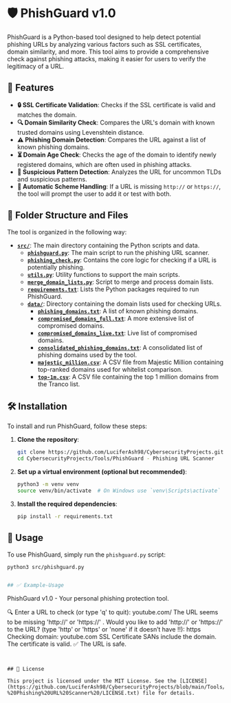 # 🛡️ PhishGuard v1.0

PhishGuard is a Python-based tool designed to help detect potential phishing URLs by analyzing various factors such as SSL certificates, domain similarity, and more. This tool aims to provide a comprehensive check against phishing attacks, making it easier for users to verify the legitimacy of a URL.

## 🎯 Features

- **🔒 SSL Certificate Validation**: Checks if the SSL certificate is valid and matches the domain.
- **🔍 Domain Similarity Check**: Compares the URL's domain with known trusted domains using Levenshtein distance.
- **⚠️ Phishing Domain Detection**: Compares the URL against a list of known phishing domains.
- **⏳ Domain Age Check**: Checks the age of the domain to identify newly registered domains, which are often used in phishing attacks.
- **🔗 Suspicious Pattern Detection**: Analyzes the URL for uncommon TLDs and suspicious patterns.
- **🤖 Automatic Scheme Handling**: If a URL is missing `http://` or `https://`, the tool will prompt the user to add it or test with both.

## 📂 Folder Structure and Files

The tool is organized in the following way:

- **[`src/`](https://github.com/LuciferAsh98/CybersecurityProjects/tree/main/Tools/PhishGaurd%20-%20Phishing%20URL%20Scanner%20/src/)**: The main directory containing the Python scripts and data.
  - **[`phishguard.py`](https://github.com/LuciferAsh98/CybersecurityProjects/blob/main/Tools/PhishGaurd%20-%20Phishing%20URL%20Scanner%20/src/phishguard.py)**: The main script to run the phishing URL scanner.
  - **[`phishing_check.py`](https://github.com/LuciferAsh98/CybersecurityProjects/blob/main/Tools/PhishGaurd%20-%20Phishing%20URL%20Scanner%20/src/phishing_check.py)**: Contains the core logic for checking if a URL is potentially phishing.
  - **[`utils.py`](https://github.com/LuciferAsh98/CybersecurityProjects/blob/main/Tools/PhishGaurd%20-%20Phishing%20URL%20Scanner%20/src/utils.py)**: Utility functions to support the main scripts.
  - **[`merge_domain_lists.py`](https://github.com/LuciferAsh98/CybersecurityProjects/blob/main/Tools/PhishGaurd%20-%20Phishing%20URL%20Scanner%20/src/merge_domain_lists.py)**: Script to merge and process domain lists.
  - **[`requirements.txt`](https://github.com/LuciferAsh98/CybersecurityProjects/blob/main/Tools/PhishGaurd%20-%20Phishing%20URL%20Scanner%20/src/requirements.txt)**: Lists the Python packages required to run PhishGuard.
  - **[`data/`](https://github.com/LuciferAsh98/CybersecurityProjects/tree/main/Tools/PhishGaurd%20-%20Phishing%20URL%20Scanner%20/src/data/)**: Directory containing the domain lists used for checking URLs.
    - **[`phishing_domains.txt`](https://github.com/LuciferAsh98/CybersecurityProjects/blob/main/Tools/PhishGaurd%20-%20Phishing%20URL%20Scanner%20/src/data/phishing_domains.txt)**: A list of known phishing domains.
    - **[`compromised_domains_full.txt`](https://github.com/LuciferAsh98/CybersecurityProjects/blob/main/Tools/PhishGaurd%20-%20Phishing%20URL%20Scanner%20/src/data/compromised_domains_full.txt)**: A more extensive list of compromised domains.
    - **[`compromised_domains_live.txt`](https://github.com/LuciferAsh98/CybersecurityProjects/blob/main/Tools/PhishGaurd%20-%20Phishing%20URL%20Scanner%20/src/data/compromised_domains_live.txt)**: Live list of compromised domains.
    - **[`consolidated_phishing_domains.txt`](https://github.com/LuciferAsh98/CybersecurityProjects/blob/main/Tools/PhishGaurd%20-%20Phishing%20URL%20Scanner%20/src/data/consolidated_phishing_domains.txt)**: A consolidated list of phishing domains used by the tool.
    - **[`majestic_million.csv`](https://github.com/LuciferAsh98/CybersecurityProjects/blob/main/Tools/PhishGaurd%20-%20Phishing%20URL%20Scanner%20/src/data/majestic_million.csv)**: A CSV file from Majestic Million containing top-ranked domains used for whitelist comparison.
    - **[`top-1m.csv`](https://github.com/LuciferAsh98/CybersecurityProjects/blob/main/Tools/PhishGaurd%20-%20Phishing%20URL%20Scanner%20/src/data/top-1m.csv)**: A CSV file containing the top 1 million domains from the Tranco list.


## 🛠️ Installation

To install and run PhishGuard, follow these steps:

1. **Clone the repository**:
    ```bash
    git clone https://github.com/LuciferAsh98/CybersecurityProjects.git
    cd CybersecurityProjects/Tools/PhishGuard - Phishing URL Scanner
    ```

2. **Set up a virtual environment (optional but recommended)**:
    ```bash
    python3 -m venv venv
    source venv/bin/activate  # On Windows use `venv\Scripts\activate`
    ```

3. **Install the required dependencies**:
    ```bash
    pip install -r requirements.txt
    ```

## 🚀 Usage

To use PhishGuard, simply run the `phishguard.py` script:

```bash
python3 src/phishguard.py


## ✅ Example-Usage
```
PhishGuard v1.0 - Your personal phishing protection tool.

🔍 Enter a URL to check (or type 'q' to quit): youtube.com/
The URL seems to be missing 'http://' or 'https://' .
Would you like to add 'http://' or 'https://' to the URL? (type 'http' or 'https' or 'none' if it doesn’t have !!): https
Checking domain: youtube.com
SSL Certificate SANs include the domain. The certificate is valid.
✅ The URL is safe.
```


## 📜 License

This project is licensed under the MIT License. See the [LICENSE](https://github.com/LuciferAsh98/CybersecurityProjects/blob/main/Tools/PhishGaurd%20-%20Phishing%20URL%20Scanner%20/LICENSE.txt) file for details.
